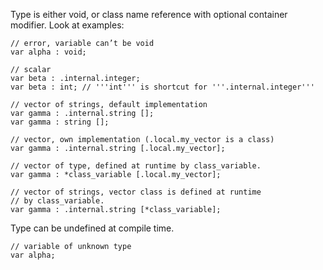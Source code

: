 
Type is either void, or class name reference with optional container modifier. Look at examples:

```
// error, variable can’t be void
var alpha : void; 

// scalar
var beta : .internal.integer; 
var beta : int; // '''int''' is shortcut for '''.internal.integer'''

// vector of strings, default implementation
var gamma : .internal.string [];
var gamma : string [];

// vector, own implementation (.local.my_vector is a class)
var gamma : .internal.string [.local.my_vector]; 

// vector of type, defined at runtime by class_variable.
var gamma : *class_variable [.local.my_vector]; 

// vector of strings, vector class is defined at runtime 
// by class_variable.
var gamma : .internal.string [*class_variable]; 
```


Type can be undefined at compile time.

```
// variable of unknown type
var alpha; 
```
